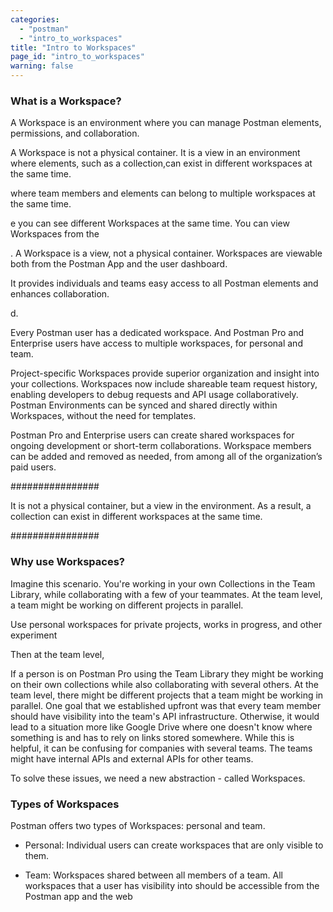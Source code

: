 ```yaml
---
categories:
  - "postman"
  - "intro_to_workspaces"
title: "Intro to Workspaces"
page_id: "intro_to_workspaces"
warning: false
---
```


### What is a Workspace?

A Workspace is an environment where you can manage Postman elements, permissions, and collaboration.

A Workspace is not a physical container. It is a view in an environment where elements, such as a collection,can exist in different workspaces at the same time. 


where team members and elements can belong to multiple workspaces at the same time.


e you can see different Workspaces at the same time. You can view Workspaces from the  

. A Workspace is a view, not a physical container.  Workspaces are viewable both from the Postman App and the user dashboard.


It provides individuals and teams easy access to all Postman elements and enhances collaboration. 

d.

Every Postman user has a dedicated workspace. And Postman Pro and Enterprise users have access to multiple workspaces, for personal and team.

Project-specific Workspaces provide superior organization and insight into your collections.
Workspaces now include shareable team request history, enabling developers to debug requests and API usage collaboratively.
Postman Environments can be synced and shared directly within Workspaces, without the need for templates.

Postman Pro and Enterprise users can create shared workspaces for ongoing development or short-term collaborations. Workspace members can be added and removed as needed, from among all of the organization’s paid users.







################

It is not a physical container, but a view in the environment. As a result, a collection can exist in different workspaces at the same time.

################





### Why use Workspaces?

Imagine this scenario. You're working in your own Collections in the Team Library, while collaborating with a few of your teammates. At the team level, a team might be working on different projects in parallel. 

Use personal workspaces for private projects, works in progress, and other experiment

Then at the team level, 

If a person is on Postman Pro using the Team Library they might be working on their own collections while also collaborating with several others. At the team level, there might be different projects that a team might be working in parallel. One goal that we established upfront was that every team member should have visibility into the team's API infrastructure. Otherwise, it would lead to a situation more like Google Drive where one doesn't know where something is and has to rely on links stored somewhere. While this is helpful, it can be confusing for companies with several teams. The teams might have internal APIs and external APIs for other teams.


To solve these issues, we need a new abstraction - called Workspaces.
 
### Types of Workspaces

Postman offers two types of Workspaces: personal and team. 

* Personal: Individual users can create workspaces that are only visible to them.

* Team: Workspaces shared between all members of a team. All workspaces that a user has visibility into should be accessible from the Postman app and the web
